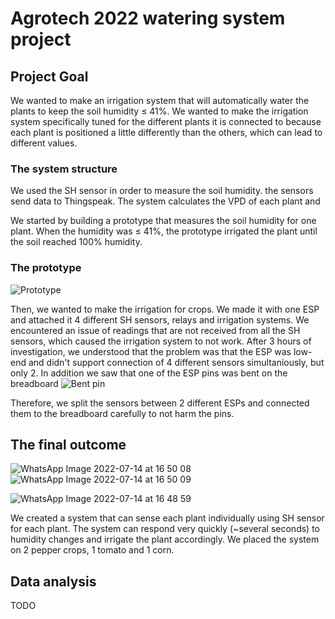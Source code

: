 # Agrotech 2022 watering system project
## Project Goal
We wanted to make an irrigation system that will automatically water the plants to keep the soil humidity ≤ 41%.
We wanted to make the irrigation system specifically tuned for the different plants it is connected to because each plant is positioned a little differently than the others, which can lead to different values.

### The system structure
We used the SH sensor in order to measure the soil humidity. the sensors send data to Thingspeak. The system calculates the VPD of each plant and

We started by building a prototype that measures the soil humidity for one plant. When the humidity was ≤ 41%, the prototype irrigated the plant until the soil reached 100% humidity.

### The prototype
![Prototype](https://user-images.githubusercontent.com/91986255/179000675-68276c4d-32a7-4e2e-b659-fc2c33ef77c8.jpeg)

Then, we wanted to make the irrigation for crops. We made it with one ESP and attached it 4 different SH sensors, relays and irrigation systems.
We encountered an issue of readings that are not received from all the SH sensors, which caused the irrigation system to not work.
After 3 hours of investigation, we understood that the problem was that the ESP was low-end and didn't support connection of 4 different sensors simultaniously, but only 2. In addition we saw that one of the ESP pins was bent on the breadboard
![Bent pin](https://user-images.githubusercontent.com/91986255/179001783-73ccc5d5-1d0a-473f-ac53-addc0dc241e5.jpeg)

Therefore, we split the sensors between 2 different ESPs and connected them to the breadboard carefully to not harm the pins.

## The final outcome

![WhatsApp Image 2022-07-14 at 16 50 08](https://user-images.githubusercontent.com/91986255/179002137-ef69bb09-e792-4f0a-be5d-d7007f262c5a.jpeg)
![WhatsApp Image 2022-07-14 at 16 50 09](https://user-images.githubusercontent.com/91986255/179002213-14f661ef-38e4-4d9a-a6d1-49d43fabdad2.jpeg)


![WhatsApp Image 2022-07-14 at 16 48 59](https://user-images.githubusercontent.com/91986255/179002364-831d9659-e40f-41da-9dff-58a7027fa39f.jpeg)

We created a system that can sense each plant individually using SH sensor for each plant. The system can respond very quickly (~several seconds) to humidity changes and irrigate the plant accordingly.
We placed the system on 2 pepper crops, 1 tomato and 1 corn.

## Data analysis
TODO
